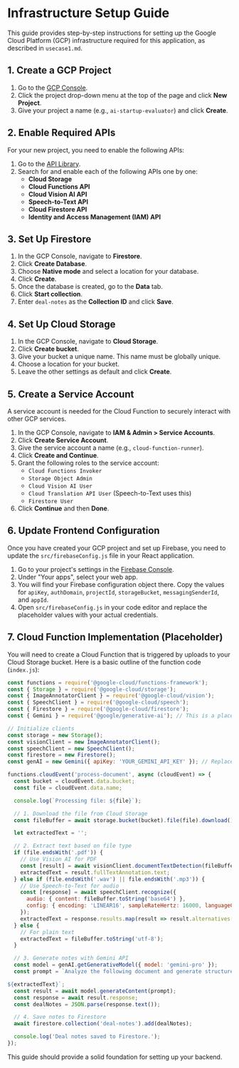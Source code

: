 # Infrastructure Setup Guide

This guide provides step-by-step instructions for setting up the Google Cloud Platform (GCP) infrastructure required for this application, as described in `usecase1.md`.

## 1. Create a GCP Project

1.  Go to the [GCP Console](https://console.cloud.google.com/).
2.  Click the project drop-down menu at the top of the page and click **New Project**.
3.  Give your project a name (e.g., `ai-startup-evaluator`) and click **Create**.

## 2. Enable Required APIs

For your new project, you need to enable the following APIs:

1.  Go to the [API Library](https://console.cloud.google.com/apis/library).
2.  Search for and enable each of the following APIs one by one:
    *   **Cloud Storage**
    *   **Cloud Functions API**
    *   **Cloud Vision AI API**
    *   **Speech-to-Text API**
    *   **Cloud Firestore API**
    *   **Identity and Access Management (IAM) API**

## 3. Set Up Firestore

1.  In the GCP Console, navigate to **Firestore**.
2.  Click **Create Database**.
3.  Choose **Native mode** and select a location for your database.
4.  Click **Create**.
5.  Once the database is created, go to the **Data** tab.
6.  Click **Start collection**.
7.  Enter `deal-notes` as the **Collection ID** and click **Save**.

## 4. Set Up Cloud Storage

1.  In the GCP Console, navigate to **Cloud Storage**.
2.  Click **Create bucket**.
3.  Give your bucket a unique name. This name must be globally unique.
4.  Choose a location for your bucket.
5.  Leave the other settings as default and click **Create**.

## 5. Create a Service Account

A service account is needed for the Cloud Function to securely interact with other GCP services.

1.  In the GCP Console, navigate to **IAM & Admin > Service Accounts**.
2.  Click **Create Service Account**.
3.  Give the service account a name (e.g., `cloud-function-runner`).
4.  Click **Create and Continue**.
5.  Grant the following roles to the service account:
    *   `Cloud Functions Invoker`
    *   `Storage Object Admin`
    *   `Cloud Vision AI User`
    *   `Cloud Translation API User` (Speech-to-Text uses this)
    *   `Firestore User`
6.  Click **Continue** and then **Done**.

## 6. Update Frontend Configuration

Once you have created your GCP project and set up Firebase, you need to update the `src/firebaseConfig.js` file in your React application.

1.  Go to your project's settings in the [Firebase Console](https://console.firebase.google.com/).
2.  Under "Your apps", select your web app.
3.  You will find your Firebase configuration object there. Copy the values for `apiKey`, `authDomain`, `projectId`, `storageBucket`, `messagingSenderId`, and `appId`.
4.  Open `src/firebaseConfig.js` in your code editor and replace the placeholder values with your actual credentials.

## 7. Cloud Function Implementation (Placeholder)

You will need to create a Cloud Function that is triggered by uploads to your Cloud Storage bucket. Here is a basic outline of the function code (`index.js`):

```javascript
const functions = require('@google-cloud/functions-framework');
const { Storage } = require('@google-cloud/storage');
const { ImageAnnotatorClient } = require('@google-cloud/vision');
const { SpeechClient } = require('@google-cloud/speech');
const { Firestore } = require('@google-cloud/firestore');
const { Gemini } = require('@google/generative-ai'); // This is a placeholder for the Gemini SDK

// Initialize clients
const storage = new Storage();
const visionClient = new ImageAnnotatorClient();
const speechClient = new SpeechClient();
const firestore = new Firestore();
const genAI = new Gemini({ apiKey: 'YOUR_GEMINI_API_KEY' }); // Replace with your API key

functions.cloudEvent('process-document', async (cloudEvent) => {
  const bucket = cloudEvent.data.bucket;
  const file = cloudEvent.data.name;

  console.log(`Processing file: ${file}`);

  // 1. Download the file from Cloud Storage
  const fileBuffer = await storage.bucket(bucket).file(file).download();

  let extractedText = '';

  // 2. Extract text based on file type
  if (file.endsWith('.pdf')) {
    // Use Vision AI for PDF
    const [result] = await visionClient.documentTextDetection(fileBuffer);
    extractedText = result.fullTextAnnotation.text;
  } else if (file.endsWith('.wav') || file.endsWith('.mp3')) {
    // Use Speech-to-Text for audio
    const [response] = await speechClient.recognize({
      audio: { content: fileBuffer.toString('base64') },
      config: { encoding: 'LINEAR16', sampleRateHertz: 16000, languageCode: 'en-US' },
    });
    extractedText = response.results.map(result => result.alternatives[0].transcript).join('\n');
  } else {
    // For plain text
    extractedText = fileBuffer.toString('utf-8');
  }

  // 3. Generate notes with Gemini API
  const model = genAI.getGenerativeModel({ model: 'gemini-pro' });
  const prompt = `Analyze the following document and generate structured deal notes in JSON format with the following fields: companyName, problem, solution, market, financials, risks.

${extractedText}`;
  const result = await model.generateContent(prompt);
  const response = await result.response;
  const dealNotes = JSON.parse(response.text());

  // 4. Save notes to Firestore
  await firestore.collection('deal-notes').add(dealNotes);

  console.log('Deal notes saved to Firestore.');
});
```

This guide should provide a solid foundation for setting up your backend.